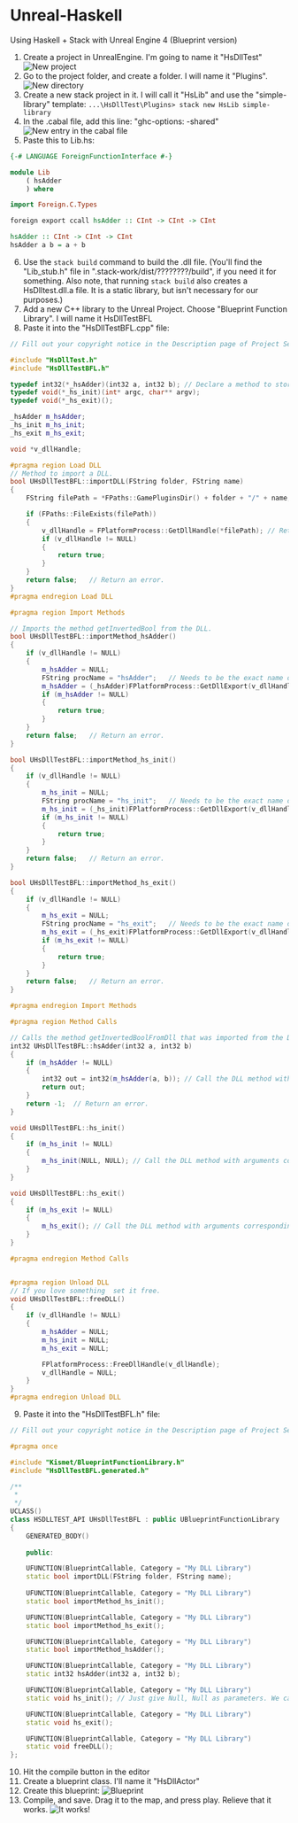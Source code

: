 # Unreal-Haskell
Using Haskell + Stack with Unreal Engine 4 (Blueprint version)

1. Create a project in UnrealEngine. I'm going to name it "HsDllTest"
![New project](https://github.com/gizmo-mk0/Unreal-Haskell/raw/master/_images/new_project.png)
2. Go to the project folder, and create a folder. I will name it "Plugins".
![New directory](https://github.com/gizmo-mk0/Unreal-Haskell/raw/master/_images/folder.png)
3. Create a new stack project in it. I will call it "HsLib" and use the "simple-library" template:
```...\HsDllTest\Plugins> stack new HsLib simple-library```
4. In the .cabal file, add this line: "ghc-options: -shared"
![New entry in the cabal file](https://github.com/gizmo-mk0/Unreal-Haskell/raw/master/_images/cabal.png)
5. Paste this to Lib.hs:
```haskell
{-# LANGUAGE ForeignFunctionInterface #-}

module Lib
    ( hsAdder
    ) where

import Foreign.C.Types

foreign export ccall hsAdder :: CInt -> CInt -> CInt

hsAdder :: CInt -> CInt -> CInt
hsAdder a b = a + b
```
6. Use the `stack build` command to build the .dll file. (You'll find the "Lib_stub.h" file in ".stack-work/dist/????????/build", if you need it for something. Also note, that running `stack build` also creates a HsDlltest.dll.a file. It is a static library, but isn't necessary for our purposes.)
7. Add a new C++ library to the Unreal Project. Choose "Blueprint Function Library". I will name it HsDllTestBFL
8. Paste it into the "HsDllTestBFL.cpp" file:
```cpp
// Fill out your copyright notice in the Description page of Project Settings.

#include "HsDllTest.h"
#include "HsDllTestBFL.h"

typedef int32(*_hsAdder)(int32 a, int32 b); // Declare a method to store the DLL method hsAdder.
typedef void(*_hs_init)(int* argc, char** argv);
typedef void(*_hs_exit)();

_hsAdder m_hsAdder;
_hs_init m_hs_init;
_hs_exit m_hs_exit;

void *v_dllHandle;

#pragma region Load DLL
// Method to import a DLL.
bool UHsDllTestBFL::importDLL(FString folder, FString name)
{
	FString filePath = *FPaths::GamePluginsDir() + folder + "/" + name;

	if (FPaths::FileExists(filePath))
	{
		v_dllHandle = FPlatformProcess::GetDllHandle(*filePath); // Retrieve the DLL.
		if (v_dllHandle != NULL)
		{
			return true;
		}
	}
	return false;	// Return an error.
}
#pragma endregion Load DLL

#pragma region Import Methods

// Imports the method getInvertedBool from the DLL.
bool UHsDllTestBFL::importMethod_hsAdder()
{
	if (v_dllHandle != NULL)
	{
		m_hsAdder = NULL;
		FString procName = "hsAdder";	// Needs to be the exact name of the DLL method.
		m_hsAdder = (_hsAdder)FPlatformProcess::GetDllExport(v_dllHandle, *procName);
		if (m_hsAdder != NULL)
		{
			return true;
		}
	}
	return false;	// Return an error.
}

bool UHsDllTestBFL::importMethod_hs_init()
{
	if (v_dllHandle != NULL)
	{
		m_hs_init = NULL;
		FString procName = "hs_init";	// Needs to be the exact name of the DLL method.
		m_hs_init = (_hs_init)FPlatformProcess::GetDllExport(v_dllHandle, *procName);
		if (m_hs_init != NULL)
		{
			return true;
		}
	}
	return false;	// Return an error.
}

bool UHsDllTestBFL::importMethod_hs_exit()
{
	if (v_dllHandle != NULL)
	{
		m_hs_exit = NULL;
		FString procName = "hs_exit";	// Needs to be the exact name of the DLL method.
		m_hs_exit = (_hs_exit)FPlatformProcess::GetDllExport(v_dllHandle, *procName);
		if (m_hs_exit != NULL)
		{
			return true;
		}
	}
	return false;	// Return an error.
}

#pragma endregion Import Methods

#pragma region Method Calls

// Calls the method getInvertedBoolFromDll that was imported from the DLL.
int32 UHsDllTestBFL::hsAdder(int32 a, int32 b)
{
	if (m_hsAdder != NULL)
	{
		int32 out = int32(m_hsAdder(a, b)); // Call the DLL method with arguments corresponding to the exact signature and return type of the method.
		return out;
	}
	return -1;	// Return an error.
}

void UHsDllTestBFL::hs_init()
{
	if (m_hs_init != NULL)
	{
		m_hs_init(NULL, NULL); // Call the DLL method with arguments corresponding to the exact signature and return type of the method.
	}
}

void UHsDllTestBFL::hs_exit()
{
	if (m_hs_exit != NULL)
	{
		m_hs_exit(); // Call the DLL method with arguments corresponding to the exact signature and return type of the method.
	}
}

#pragma endregion Method Calls


#pragma region Unload DLL
// If you love something  set it free.
void UHsDllTestBFL::freeDLL()
{
	if (v_dllHandle != NULL)
	{
		m_hsAdder = NULL;
		m_hs_init = NULL;
		m_hs_exit = NULL;

		FPlatformProcess::FreeDllHandle(v_dllHandle);
		v_dllHandle = NULL;
	}
}
#pragma endregion Unload DLL
```
9. Paste it into the "HsDllTestBFL.h" file:
```cpp
// Fill out your copyright notice in the Description page of Project Settings.

#pragma once

#include "Kismet/BlueprintFunctionLibrary.h"
#include "HsDllTestBFL.generated.h"

/**
 * 
 */
UCLASS()
class HSDLLTEST_API UHsDllTestBFL : public UBlueprintFunctionLibrary
{
	GENERATED_BODY()
	
	public:

	UFUNCTION(BlueprintCallable, Category = "My DLL Library")
	static bool importDLL(FString folder, FString name);
	
	UFUNCTION(BlueprintCallable, Category = "My DLL Library")
	static bool importMethod_hs_init();

	UFUNCTION(BlueprintCallable, Category = "My DLL Library")
	static bool importMethod_hs_exit();

	UFUNCTION(BlueprintCallable, Category = "My DLL Library")
	static bool importMethod_hsAdder();

	UFUNCTION(BlueprintCallable, Category = "My DLL Library")
	static int32 hsAdder(int32 a, int32 b);

	UFUNCTION(BlueprintCallable, Category = "My DLL Library")
	static void hs_init(); // Just give Null, Null as parameters. We call it as a lib, without using command line arguments

	UFUNCTION(BlueprintCallable, Category = "My DLL Library")
	static void hs_exit();

	UFUNCTION(BlueprintCallable, Category = "My DLL Library")
	static void freeDLL();
};

```
10. Hit the compile button in the editor
11. Create a blueprint class. I'll name it "HsDllActor"
12. Create this blueprint:
![Blueprint](https://github.com/gizmo-mk0/Unreal-Haskell/raw/master/_images/blueprint.png)
13. Compile, and save. Drag it to the map, and press play. Relieve that it works.
![It works!](https://github.com/gizmo-mk0/Unreal-Haskell/raw/master/_images/it_works.png)
